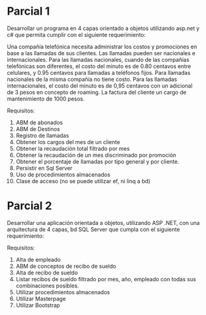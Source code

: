 # Parcial 1
Desarrollar un programa en 4 capas orientado a objetos utilizando asp.net y c# que permita cumplir con el siguiente requerimiento:

Una compañía telefónica necesita administrar los costos y promociones en base a las llamadas de sus clientes.
Las llamadas pueden ser nacionales e internacionales.
Para las llamadas nacionales, cuando de las compañías telefónicas son diferentes, el costo del minuto es de 0.80 centavos entre celulares, y 0.95 centavos para llamadas a teléfonos fijos. Para llamadas nacionales de la misma compañía no tiene costo.
Para las llamadas internacionales, el costo del minuto es de 0,95 centavos con un adicional de 3 pesos en concepto de roaming.
La factura del cliente un cargo de mantenimiento de 1000 pesos.

Requisitos:
1. ABM de abonados
2. ABM de Destinos
3. Registro de llamadas
4. Obtener los cargos del mes de un cliente
5. Obtener la recaudación total filtrado por mes
6. Obtener la recaudación de un mes discriminado por promoción
7. Obtener el porcentaje de llamadas por tipo general y por cliente.
8. Persistir en Sql Server
9. Uso de procedimientos almacenados
10. Clase de acceso (no se puede utilizar ef, ni linq a bd)

# Parcial 2
Desarrollar una aplicación orientada a objetos, utilizando ASP .NET, con una arquitectura de 4 capas, bd SQL Server que cumpla con el siguiente requerimiento:

Requisitos:
1. Alta de empleado
2. ABM de conceptos de recibo de sueldo
3. Alta de recibo de sueldo
4. Listar recibos de sueldo filtrado por mes, año, empleado con todas sus combinaciones posibles.
5. Utilizar procedimientos almacenados
6. Utilizar Masterpage
7. Utilizar Bootstrap
